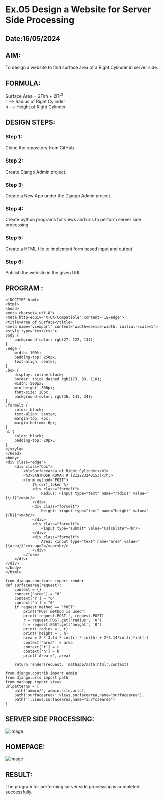 # Ex.05 Design a Website for Server Side Processing
## Date:16/05/2024

## AIM:
To design a website to find surface area of a Right Cylinder in server side.

## FORMULA:
Surface Area = 2Πrh + 2Πr<sup>2</sup>
<br>r --> Radius of Right Cylinder
<br>h --> Height of Right Cylinder

## DESIGN STEPS:

### Step 1:
Clone the repository from GitHub.

### Step 2:
Create Django Admin project.

### Step 3:
Create a New App under the Django Admin project.

### Step 4:
Create python programs for views and urls to perform server side processing.

### Step 5:
Create a HTML file to implement form based input and output.

### Step 6:
Publish the website in the given URL.

## PROGRAM :
```
<!DOCTYPE html>
<html>
<head>
<meta charset='utf-8'>
<meta http-equiv='X-UA-Compatible' content='IE=edge'>
<title>Area of Surface</title>
<meta name='viewport' content='width=device-width, initial-scale=1'>
<style type="text/css">
body {
    background-color: rgb(27, 122, 134);
}
.edge {
    width: 100%;
    padding-top: 250px;
    text-align: center;
}
.box {
    display: inline-block;
    border: thick dashed rgb(173, 33, 110);
    width: 500px;
    min-height: 300px;
    font-size: 20px;
    background-color: rgb(36, 141, 34);
}
.formelt {
    color: black;
    text-align: center;
    margin-top: 7px;
    margin-bottom: 6px;
}
h1 {
    color: black;
    padding-top: 20px;
}
</style>
</head>
<body>
<div class="edge">
    <div class="box">
        <h1>Surfacearea of Right Cylinder</h1>
        <h3>SANTHOSH KUMAR R (212223240153)</h3>
        <form method="POST">
            {% csrf_token %}
            <div class="formelt">
                Radius: <input type="text" name="radius" value="{{r}}">m<br/>
            </div>
            <div class="formelt">
                Height: <input type="text" name="height" value="{{h}}">m<br/>
            </div>
            <div class="formelt">
                <input type="submit" value="Calculate"><br/>
            </div>
            <div class="formelt">
                Area: <input type="text" name="area" value="{{area}}">m<sup>2</sup><br/>
            </div>
        </form>
    </div>
</div>
</body>
</html>
```
```
from django.shortcuts import render
def surfacearea(request):
    context = {}
    context['area'] = "0"
    context['r'] = "0"
    context['h'] = "0"
    if request.method == 'POST':
        print("POST method is used")
        print('request.POST:', request.POST)
        r = request.POST.get('radius', '0') 
        h = request.POST.get('height', '0') 
        print('radius =', r)
        print('height =', h)
        area = 2 * 3.14 * int(r) * int(h) + 2*3.14*int(r)*int(r)
        context['area'] = area
        context['r'] = r
        context['h'] = h
        print('Area =', area)
    
    return render(request, 'mathapp/math.html',context)
```
```
from django.contrib import admin
from django.urls import path
from mathapp import views
urlpatterns = [
    path('admin/', admin.site.urls),
    path('surfacearea/',views.surfacearea,name="surfacearea"),
    path('',views.surfacearea,name="surfcaearea")
]
```
## SERVER SIDE PROCESSING:
![image](https://github.com/23000966/MathServer/assets/153983364/19b40180-7118-4f10-9088-39f202beb72f)



## HOMEPAGE:
![image](https://github.com/23000966/MathServer/assets/153983364/ee200f2b-b901-40b9-9bbe-e9ca017ca955)


## RESULT:
The program for performing server side processing is completed successfully.
